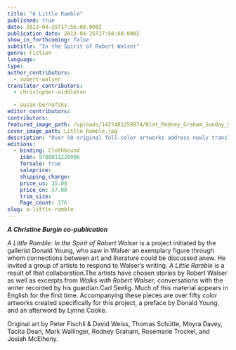 ```yaml
---
title: "A Little Ramble"
published: true
date: 2013-04-25T17:56:00.000Z
publication_date: 2013-04-25T17:56:00.000Z
show_in_forthcoming: false
subtitle: "In the Spirit of Robert Walser"
genre: Fiction
language:
type:
author_contributors:
  - robert-walser
translator_contributors:
  - christopher-middleton

  - susan-bernofsky
editor_contributors:
contributors:
featured_image_path: /uploads/1427481259874/Klat_Rodney_Graham_Sunday_Sun_1937.jpg
cover_image_path: Little_Ramble.jpg
description: "Over 50 original full-color artworks address newly translated writings of Robert Walser "
editions:
  - binding: Clothbound
    isbn: 9780811220996
    forsale: true
    saleprice:
    shipping_charge:
    price_us: 35.00
    price_cn: 37.00
    trim_size:
    Page_count: 176
slug: a-little-ramble
---
```


_**A Christine Burgin co-publication**_

_A Little Ramble: In the Spirit of Robert Walser_ is a project initiated by the gallerist Donald Young, who saw in Walser an exemplary figure through whom connections between art and literature could be discussed anew. He invited a group of artists to respond to Walser’s writing. _A Little Ramble_ is a result of that collaboration.The artists have chosen stories by Robert Walser as well as excerpts from _Walks with Robert Walser_, conversations with the writer recorded by his guardian Carl Seelig. Much of this material appears in English for the first time. Accompanying these pieces are over fifty color artworks created specifically for this project, a preface by Donald Young, and an afterword by Lynne Cooke.

Original art by Peter Fischli & David Weiss, Thomas Schütte, Moyra Davey, Tacita Dean, Mark Wallinger, Rodney Graham, Rosemarie Trockel, and Josiah McElheny.

